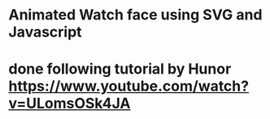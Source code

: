 # Animated Watch face using SVG and Javascript

# done following tutorial by Hunor https://www.youtube.com/watch?v=ULomsOSk4JA
